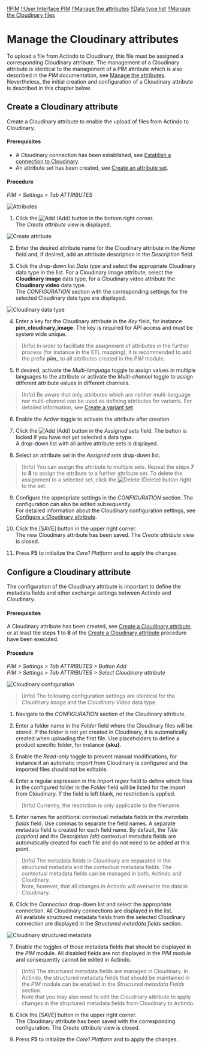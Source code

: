 [!!PIM](../../PIM/Overview/01_General.md)
[!!User Interface PIM](../../PIM/UserInterface/00_UserInterface.md)
[!!Manage the attributes](../../PIM/Integration/01_ManageAttributes.md)
[!!Data type list](../../PIM/UserInterface/04_DataTypeList.md)
[!!Manage the Cloudinary files](../Operation/01_ManageCloudinaryFiles.md)


# Manage the Cloudinary attributes

To upload a file from Actindo to Cloudinary, this file must be assigned a corresponding Cloudinary attribute. The management of a Cloudinary attribute is identical to the management of a PIM attribute which is also described in the *PIM* documentation, see [Manage the attributes](../../PIM/Integration/01_ManageAttributes.md).
Nevertheless, the initial creation and configuration of a Cloudinary attribute is described in this chapter below.

[comment]: <> (Verweis auf DataHub oder PIM oder beides?)


## Create a Cloudinary attribute

Create a Cloudinary attribute to enable the upload of files from Actindo to Cloudinary.

#### Prerequisites

- A Cloudinary connection has been established, see [Establish a connection to Cloudinary](./01_EstablishConnection.md).
- An attribute set has been created, see [Create an attribute set](../../PIM/Integration/02_ManageAttributeSets.md#Create-an-attribute-set).

#### Procedure
*PIM > Settings > Tab ATTRIBUTES*

![Attributes](../../Assets/Screenshots/PIM/Settings/Attributes/Attributes.png "[Attributes]")

1. Click the ![Add](../../Assets/Icons/Plus01.png "[Add]") (Add) button in the bottom right corner.   
  The *Create attribute* view is displayed.

  ![Create attribute](../../Assets/Screenshots/PIM/Settings/Attributes/CreateAttribute.png "[Create attribute]")

2. Enter the desired attribute name for the Cloudinary attribute in the *Name* field and, if desired, add an attribute description in the *Description* field.

3. Click the drop-down list *Data type* and select the appropriate Cloudinary data type in the list. For a Cloudinary image attribute, select the **Cloudinary image** data type, for a Cloudinary video attribute the **Cloudinary video** data type.   
  The *CONFIGURATION* section with the corresponding settings for the selected Cloudinary data type are displayed.

  ![Cloudinary data type](../../Assets/Screenshots/PIM/Settings/Attributes/CloudinaryDataType.png "[Cloudinary data type]")

4. Enter a key for the Cloudinary attribute in the *Key* field, for instance **pim_cloudinary_image**. The key is required for API access and must be system wide unique.

  > [Info] In order to facilitate the assignment of attributes in the further process (for instance in the ETL mapping), it is recommended to add the prefix **pim_** to all attributes created in the *PIM* module.     

5. If desired, activate the *Multi-language* toggle to assign values in multiple languages to the attribute or activate the *Multi-channel* toggle to assign different attribute values in different channels.

  > [Info] Be aware that only attributes which are neither multi-language nor multi-channel can be used as defining attributes for variants. For detailed information, see [Create a variant set](./07_ManageVariantSets.md#create-a-variant-set).

6. Enable the *Active* toggle to activate the attribute after creation.

7. Click the ![Add](../../Assets/Icons/Plus05.png "[Add]") (Add) button in the *Assigned sets* field. The button is locked if you have not yet selected a data type.   
  A drop-down list with all active attribute sets is displayed.

8. Select an attribute set in the *Assigned sets* drop-down list.

  > [Info] You can assign the attribute to multiple sets. Repeat the steps **7** to **8** to assign the attribute to a further attribute set. To delete the assignment to a selected set, click the ![Delete](../../Assets/Icons/Trash01.png "[Delete]") (Delete) button right to the set.

9. Configure the appropriate settings in the *CONFIGURATION* section. The configuration can also be edited subsequently.       
For detailed information about the Cloudinary configuration settings, see [Configure a Cloudinary attribute](#configure-a-cloudinary-attribute).

10. Click the [SAVE] button in the upper right corner.   
  The new Cloudinary attribute has been saved. The *Create attribute* view is closed.  

11. Press **F5** to initialize the *Core1 Platform* and to apply the changes.   


## Configure a Cloudinary attribute

The configuration of the Cloudinary attribute is important to define the metadata fields and other exchange settings between Actindo and Cloudinary.

#### Prerequisites

A Cloudinary attribute has been created, see [Create a Cloudinary attribute](#create-a-cloudinary-attribute), or at least the steps **1** to **8** of the [Create a Cloudinary attribute](#create-a-cloudinary-attribute) procedure have been executed.

#### Procedure

*PIM > Settings > Tab ATTRIBUTES > Button Add*   
*PIM > Settings > Tab ATTRIBUTES > Select Cloudinary attribute*

![Cloudinary configuration](../../Assets/Screenshots/PIM/Settings/Attributes/CloudinaryConfiguration.png "[Cloudinary configuration]")

> [Info] The following configuration settings are identical for the *Cloudinary Image* and the *Cloudinary Video* data type.

1. Navigate to the *CONFIGURATION* section of the Cloudinary attribute.

2. Enter a folder name in the *Folder* field where the Cloudinary files will be stored. If the folder is not yet created in Cloudinary, it is automatically created when uploading the first file. Use placeholders to define a product specific folder, for instance **{sku}**.

3. Enable the *Read-only* toggle to prevent manual modifications, for instance if an automatic import from Cloudinary is configured and the imported files should not be editable.

4. Enter a regular expression in the *Import regex* field to define which files in the configured folder in the *Folder* field will be listed for the import from Cloudinary. If the field is left blank, no restriction is applied.

  > [Info] Currently, the restriction is only applicable to the filename.

5. Enter names for additional contextual metadata fields in the *metadata fields* field. Use commas to separate the field names. A separate metadata field is created for each field name. By default, the *Title (caption)* and the *Description (alt)* contextual metadata fields are automatically created for each file and do not need to be added at this point.

  > [Info] The metadata fields in Cloudinary are separated in the structured metadata and the contextual metadata fields. The contextual metadata fields can be managed in both, Actindo and Cloudinary.   
  Note, however, that all changes in Actindo will overwrite the data in Cloudinary.

6. Click the *Connection* drop-down list and select the appropriate connection. All Cloudinary connections are displayed in the list.	 
All available structured metadata fields from the selected Cloudinary connection are displayed in the *Structured metadata fields* section.

![Cloudinary structured metadata](../../Assets/Screenshots/PIM/Settings/Attributes/CloudinaryStructuredMetaData.png "[Cloudinary structured metadata]")

7. Enable the toggles of those metadata fields that should be displayed in the *PIM* module. All disabled fields are not displayed in the *PIM* module and consequently cannot be edited in Actindo.

  > [Info] The structured metadata fields are managed in Cloudinary. In Actindo, the structured metadata fields that should be maintained in the *PIM* module can be enabled in the *Structured metadata Fields* section.   
  Note that you may also need to edit the Cloudinary attribute to apply changes in the structured metadata fields from Cloudinary to Actindo.

8. Click the [SAVE] button in the upper right corner.   
  The Cloudinary attribute has been saved with the corresponding configuration. The *Create attribute* view is closed.  

9. Press **F5** to initialize the *Core1 Platform* and to apply the changes.   
